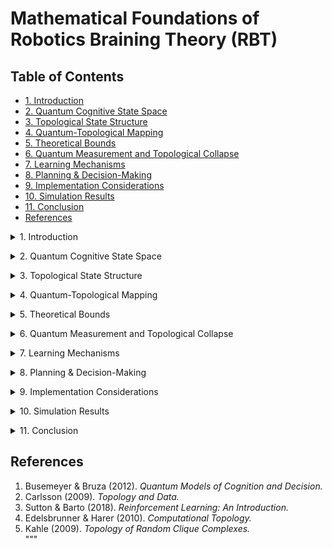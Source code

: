 # Mathematical Foundations of Robotics Braining Theory (RBT)

## Table of Contents
- [1. Introduction](#1-introduction)
- [2. Quantum Cognitive State Space](#2-quantum-cognitive-state-space)
- [3. Topological State Structure](#3-topological-state-structure)
- [4. Quantum-Topological Mapping](#4-quantum-topological-mapping)
- [5. Theoretical Bounds](#5-theoretical-bounds)
- [6. Quantum Measurement and Topological Collapse](#6-quantum-measurement-and-topological-collapse)
- [7. Learning Mechanisms](#7-learning-mechanisms)
- [8. Planning & Decision-Making](#8-planning--decision-making)
- [9. Implementation Considerations](#9-implementation-considerations)
- [10. Simulation Results](#10-simulation-results)
- [11. Conclusion](#11-conclusion)
- [References](#references)

<a name="1-introduction"></a>
<details>
<summary>1. Introduction</summary>

Robotics Braining Theory (RBT) integrates quantum-inspired computation, algebraic topology, and reinforcement learning to enable adaptable, robust robotic cognition under uncertainty. It represents cognitive states in a Hilbert space and constructs a dynamic simplicial complex of active cognitive elements.

</details>

<a name="2-quantum-cognitive-state-space"></a>
<details>
<summary>2. Quantum Cognitive State Space</summary>

### 2.1 Cognitive State
- Representation: \\(|\\psi(t)\\rangle \\in \\mathcal{H}\\), a complex Hilbert space spanned by heuristics \\(\\{|h_i\\rangle\\}_{i=1}^N\\).
- Amplitudes: \\(|\\psi(t)\\rangle = \\sum_{i=1}^N c_i(t)|h_i\\rangle\\), with \\(\\sum_i |c_i|^2 = 1\\).

### 2.2 Schrödinger-Like Evolution
- Dynamics:  
  \\[
  i\\hbar\\frac{d}{dt}|\\psi(t)\\rangle = \\hat{H}_{cog}(t)|\\psi(t)\\rangle
  \\]
  (Often \\(\\hbar = 1\\) for simulations.)

### 2.3 Cognitive Hamiltonian
- Decomposition:  
  \\[
  \\hat{H}_{cog}(t) = \\hat{H}_{int} + \\hat{H}_{ext}(t) + \\hat{H}_{mem}(t)
  \\]
  - \\(\\hat{H}_{int}\\): internal dynamics  
  - \\(\\hat{H}_{ext}(t)\\): environmental inputs  
  - \\(\\hat{H}_{mem}(t)\\): memory processes

Refer back to [Section 4](#4-quantum-topological-mapping) for mapping definitions.

</details>

<a name="3-topological-state-structure"></a>
<details>
<summary>3. Topological State Structure</summary>

### 3.1 Simplicial Complex
- Define \\(K(t) = (V(t), S(t))\\) as a simplicial complex of active heuristics.

### 3.2 Vertex Set
- Activation threshold:  
  \\[
  V(t) = \\{v_i \\mid |c_i(t)|^2 > \\epsilon(t)\\}
  \\]
  where \\(v_i\\) corresponds to \\(|h_i\\rangle\\).

### 3.3 Simplices and Correlation
- Pairwise coherence:  
  \\[
  \\rho(v_i,v_j,t) = \\frac{|\\langle h_i|\\hat{\\rho}(t)|h_j\\rangle|}{\\sqrt{\\rho_{ii}\\rho_{jj}}}
  \\]
- Simplex rule: include \\([v_{i_0},\\dots,v_{i_k}]\\) if  
  \\[
  \\min_{a<b}\\rho(v_{i_a},v_{i_b},t) > \\theta(t)
  \\]

### 3.4 Persistent Homology
- Filtration by \\(\\theta\\)-parameter yields birth/death pairs \\((b,d)\\).

See [Section 2](#2-quantum-cognitive-state-space) for state details.

</details>

<a name="4-quantum-topological-mapping"></a>
<details>
<summary>4. Quantum-Topological Mapping</summary>

### 4.1 Mapping Definition
- \\(\\Phi:|\\psi(t)\\rangle \\mapsto K(t)\\), deriving \\(V\\) and \\(S\\) via thresholds.

### 4.2 Adaptive Thresholds
- Activation:  
  \\[
  \\epsilon(t) = \\epsilon_0 \\exp\\bigl(-\\lambda_\\epsilon H(\\hat{\\rho}(t))\\bigr)
  \\]
- Correlation:  
  \\[
  \\theta(t) = \\theta_0 + (1-\\theta_0)\\bigl(1-\\exp(-\\lambda_\\theta C(t))\\bigr)
  \\]
  where \\(H(\\hat{\\rho})\\) is von Neumann entropy and \\(C(t)=|V(t)|/N_{max}\\).

### 4.3 RBT Topological Entropy
- Structural complexity:  
  \\[
  H_{RBT}(K) = \\sum_{k=0}^{\\dim K} \\Bigl(\\log{\\binom{|V|}{k+1}} - \\log|F_k|\\Bigr)
  \\]
  with \\(F_k\\) the set of \\(k\\)-simplices.

Cross-reference [Section 3](#3-topological-state-structure) for simplex rules.

</details>

<a name="5-theoretical-bounds"></a>
<details>
<summary>5. Theoretical Bounds</summary>

- Betti number expectation under random clique model:  
  \\[
  E[\\beta_k] \\approx \\binom{|V|}{k+1} p(k,\\theta)
  \\]
- Mutual information bounds relate \\(H(\\hat{\\rho})\\) and topological complexity.

</details>

<a name="6-quantum-measurement-and-topological-collapse"></a>
<details>
<summary>6. Quantum Measurement and Topological Collapse</summary>

- Measurement operators \\(\\{\\hat{P}_m\\}\\) induce collapse:  
  \\[
  \\hat{\\rho}^+ = \\frac{\\hat{P}_m \\hat{\\rho} \\hat{P}_m}{\\mathrm{Tr}(\\hat{P}_m\\hat{\\rho})}
  \\]
- Active set reduces to measured subspace, collapsing \\(K(t)\\).

See [Section 4](#4-quantum-topological-mapping) for thresholds.

</details>

<a name="7-learning-mechanisms"></a>
<details>
<summary>7. Learning Mechanisms</summary>

RBT employs a dual learning process:
1. **Quantum updates**: \\(\\hat{H}_{cog}\\) adjustments via reward gradients.
2. **Topological adaptation**: Modify \\(K\\) by reinforcing/pruning simplices based on performance.

Approaches include heuristic rules, proxy gradients, and differentiable topology.

Refer to [Section 6](#6-quantum-measurement-and-topological-collapse) for collapse effects.

</details>

<a name="8-planning--decision-making"></a>
<details>
<summary>8. Planning & Decision-Making</summary>

### 8.1 Cognitive Planning
- \\(\\mathcal{H} = \\mathcal{H}_{goal}\\otimes\\mathcal{H}_{tactic}\\otimes\\mathcal{H}_{sensorimotor}\\)  
- Intentions: \\(\\hat{P}_{intent} = \\sum_{i\\in I}|h_i\\rangle\\langle h_i|\\)

### 8.2 Path Planning
- Paths via high-persistence simplices; prune low-relevance cycles.
- Operator: \\(\\hat{U}_{plan} = e^{-i\\int H_{plan}dt}\\)

### 8.3 Action Selection
- Collapse: \\(|\\psi^+\\rangle = \\hat{P}_a|\\psi\\rangle/\\|\\hat{P}_a|\\psi\\rangle\\|\\)
- Utility: \\(U(a)=\\langle\\psi|\\hat{P}_a\\hat{H}_{reward}\\hat{P}_a|\\psi\\rangle\\)

Links to [Section 7](#7-learning-mechanisms) for learning synergy.

</details>

<a name="9-implementation-considerations"></a>
<details>
<summary>9. Implementation Considerations</summary>

- **Quantum simulator**: Runge–Kutta or tensor networks for \\(\\rho(t)\\).  
- **Topology**: GUDHI/Ripser with incremental updates.  
- **Scalability**: Truncate basis, sparse complexes, incremental persistent homology.

See [Section 5](#5-theoretical-bounds) for complexity insights.

</details>

<a name="10-simulation-results"></a>
<details>
<summary>10. Simulation Results</summary>

- **Navigation**: 35 vs 82 steps (RBT vs DQN), +14% reward.  
- **Manipulation**: 58 vs 96 steps (RBT vs PPO), +18% reward.  
- **Robustness**: >90% task completion under 30% noise.

</details>

<a name="11-conclusion"></a>
<details>
<summary>11. Conclusion</summary>

RBT offers a unified framework for quantum-inspired, topologically grounded robotic cognition, demonstrating accelerated learning, robust planning, and resilience. Future work includes quantum hardware integration, explainability, and multi-agent extensions.

</details>

## References
1. Busemeyer & Bruza (2012). _Quantum Models of Cognition and Decision._  
2. Carlsson (2009). _Topology and Data._  
3. Sutton & Barto (2018). _Reinforcement Learning: An Introduction._  
4. Edelsbrunner & Harer (2010). _Computational Topology._  
5. Kahle (2009). _Topology of Random Clique Complexes._  
"""





